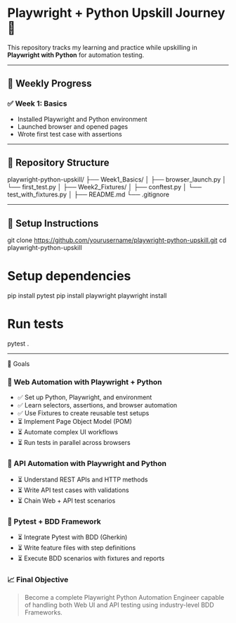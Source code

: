 # Playwright + Python Upskill Journey 🚀

This repository tracks my learning and practice while upskilling in **Playwright with Python** for automation testing.

---

## 📅 Weekly Progress

### ✅ Week 1: Basics
- Installed Playwright and Python environment
- Launched browser and opened pages
- Wrote first test case with assertions

---

## 📁 Repository Structure
playwright-python-upskill/
├── Week1_Basics/
│ ├── browser_launch.py
│ └── first_test.py
│
├── Week2_Fixtures/
│ ├── conftest.py
│ └── test_with_fixtures.py
│
├── README.md
└── .gitignore

---

## 🔧 Setup Instructions

git clone https://github.com/yourusername/playwright-python-upskill.git
cd playwright-python-upskill

# Setup dependencies
pip install pytest
pip install playwright
playwright install
# Run tests
pytest .

---

📌 Goals
### 🧪 Web Automation with Playwright + Python
- ✅ Set up Python, Playwright, and environment
- ✅ Learn selectors, assertions, and browser automation
- ✅ Use Fixtures to create reusable test setups
- ⏳ Implement Page Object Model (POM)
- ⏳ Automate complex UI workflows
- ⏳ Run tests in parallel across browsers

### 🔗 API Automation with Playwright and Python
- ⏳ Understand REST APIs and HTTP methods
- ⏳ Write API test cases with validations
- ⏳ Chain Web + API test scenarios

### 🧱 Pytest + BDD Framework
- ⏳ Integrate Pytest with BDD (Gherkin)
- ⏳ Write feature files with step definitions
- ⏳ Execute BDD scenarios with fixtures and reports

### 📈 Final Objective
> Become a complete Playwright Python Automation Engineer capable of handling both 
Web UI and API testing using industry-level BDD Frameworks.

